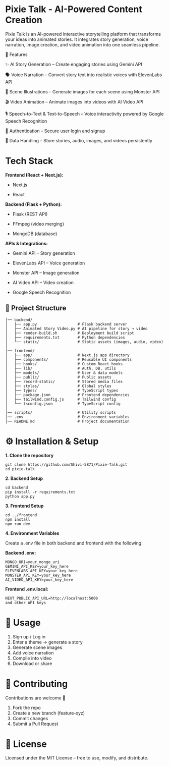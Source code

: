 # Pixie Talk - AI-Powered Content Creation #

Pixie Talk is an AI-powered interactive storytelling platform that transforms your ideas into animated stories. It integrates story generation, voice narration, image creation, and video animation into one seamless pipeline.

🚀 Features

✨ AI Story Generation – Create engaging stories using Gemini API

🗣️ Voice Narration – Convert story text into realistic voices with ElevenLabs API

🎨 Scene Illustrations – Generate images for each scene using Monster API

🎬 Video Animation – Animate images into videos with AI Video API

🎙️ Speech-to-Text & Text-to-Speech – Voice interactivity powered by Google Speech Recognition

🔑 Authentication – Secure user login and signup

💾 Data Handling – Store stories, audio, images, and videos persistently

<h1>Tech Stack</h1>

<b>Frontend (React + Next.js):</b>

* Next.js

* React

<b>Backend (Flask + Python):</b>

* Flask (REST API)

* FFmpeg (video merging)

* MongoDB (database)

<b>APIs & Integrations:</b>

* Gemini API – Story generation

* ElevenLabs API – Voice generation

* Monster API – Image generation

* AI Video API – Video creation

* Google Speech Recognition

<h2>📂 Project Structure</h2>

```Pixie-Talk/
│── backend/
│   ├── app.py                  # Flask backend server
│   ├── Animated Story Video.py # AI pipeline for story → video
│   ├── render-build.sh         # Deployment build script
│   ├── requirements.txt        # Python dependencies
│   └── static/                 # Static assets (images, audio, video)
│
│── frontend/
│   ├── app/                    # Next.js app directory
│   ├── components/             # Reusable UI components
│   ├── hooks/                  # Custom React hooks
│   ├── lib/                    # Auth, DB, utils
│   ├── models/                 # User & data models
│   ├── public/                 # Public assets
│   ├── record-static/          # Stored media files
│   ├── styles/                 # Global styles
│   ├── types/                  # TypeScript types
│   ├── package.json            # Frontend dependencies
│   ├── tailwind.config.js      # Tailwind config
│   └── tsconfig.json           # TypeScript config
│
│── scripts/                    # Utility scripts
│── .env                        # Environment variables
│── README.md                   # Project documentation
```

<h1><b>⚙️ Installation & Setup</b></h1>

<b>1. Clone the repository</b>
```
git clone https://github.com/Shivi-5871/Pixie-Talk.git
cd pixie-talk
```

<b>2. Backend Setup</b>
```
cd backend
pip install -r requirements.txt
python app.py
```

<b>3. Frontend Setup</b>
```
cd ../frontend
npm install
npm run dev
```

<b>4. Environment Variables</b>

Create a .env file in both backend and frontend with the following:

<b>Backend .env:</b>
```
MONGO_URI=your_mongo_uri
GEMINI_API_KEY=your_key_here
ELEVENLABS_API_KEY=your_key_here
MONSTER_API_KEY=your_key_here
AI_VIDEO_API_KEY=your_key_here
```

<b>Frontend .env.local:</b>
```
NEXT_PUBLIC_API_URL=http://localhost:5000
and other API keys
```

<h1>📖 Usage</h1>
<ol type="1">
  <li>Sign up / Log in</li>
  
  <li>Enter a theme → generate a story</li>

  <li>Generate scene images</li>

  <li>Add voice narration</li>

  <li>Compile into video</li>

  <li>Download or share</li>
</ol>


<h1><b>🤝 Contributing</b></h1>

Contributions are welcome 🎉

<ol type="1">
  <li>Fork the repo</li>

  <li>Create a new branch (feature-xyz)</li>

  <li>Commit changes</li>

  <li>Submit a Pull Request</li>
</ol>

<h1><b>📜 License</b></h1>

Licensed under the MIT License – free to use, modify, and distribute.
